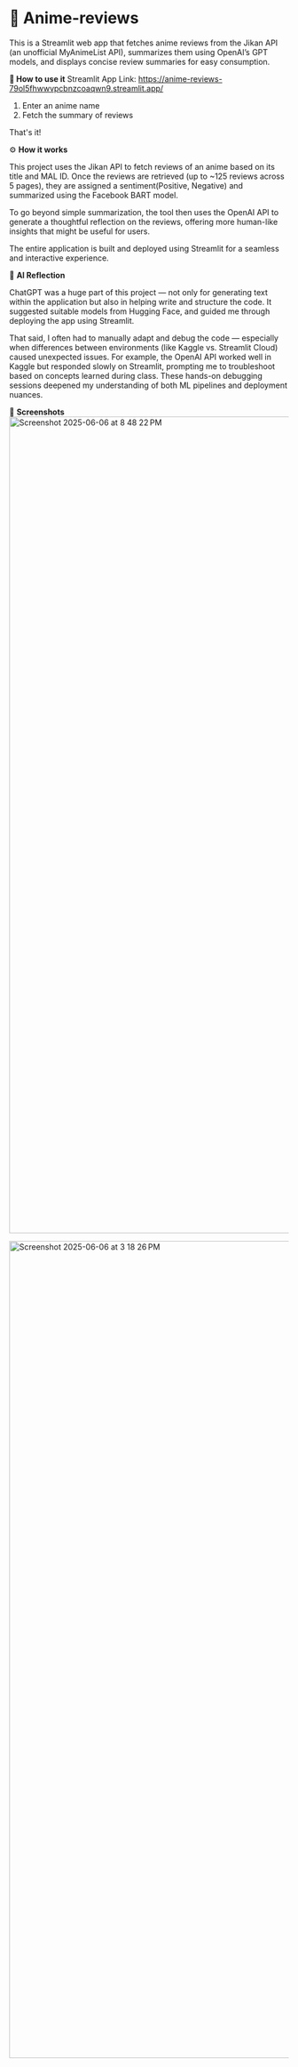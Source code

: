 # 🌸 Anime-reviews
This is a Streamlit web app that fetches anime reviews from the Jikan API (an unofficial MyAnimeList API), summarizes them using OpenAI’s GPT models, and displays concise review summaries for easy consumption.

**👋 How to use it**
Streamlit App Link: https://anime-reviews-79ol5fhwwvpcbnzcoaqwn9.streamlit.app/

1. Enter an anime name
2. Fetch the summary of reviews

That's it!

⚙️ **How it works**

This project uses the Jikan API to fetch reviews of an anime based on its title and MAL ID. Once the reviews are retrieved (up to ~125 reviews across 5 pages), they are assigned a sentiment(Positive, Negative) and summarized using the Facebook BART model.

To go beyond simple summarization, the tool then uses the OpenAI API to generate a thoughtful reflection on the reviews, offering more human-like insights that might be useful for users.

The entire application is built and deployed using Streamlit for a seamless and interactive experience.

🤖 **AI Reflection**

ChatGPT was a huge part of this project — not only for generating text within the application but also in helping write and structure the code. It suggested suitable models from Hugging Face, and guided me through deploying the app using Streamlit.

That said, I often had to manually adapt and debug the code — especially when differences between environments (like Kaggle vs. Streamlit Cloud) caused unexpected issues. For example, the OpenAI API worked well in Kaggle but responded slowly on Streamlit, prompting me to troubleshoot based on concepts learned during class. These hands-on debugging sessions deepened my understanding of both ML pipelines and deployment nuances.

📸 **Screenshots**
<img width="1469" alt="Screenshot 2025-06-06 at 8 48 22 PM" src="https://github.com/user-attachments/assets/471835e1-2fb3-4ead-be3b-c514e5b27e05" />


<img width="1470" alt="Screenshot 2025-06-06 at 3 18 26 PM" src="https://github.com/user-attachments/assets/77381d00-af31-429a-b3a8-5c28d2efb158" />
